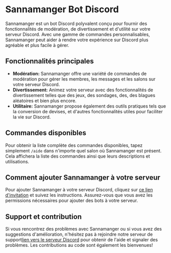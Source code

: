 # Sannamanger Bot Discord

Sannamanger est un bot Discord polyvalent conçu pour fournir des fonctionnalités de modération, de divertissement et d'utilité sur votre serveur Discord. Avec une gamme de commandes personnalisables, Sannamanger peut aider à rendre votre expérience sur Discord plus agréable et plus facile à gérer.

## Fonctionnalités principales

- **Modération:** Sannamanger offre une variété de commandes de modération pour gérer les membres, les messages et les salons sur votre serveur Discord.
- **Divertissement:** Animez votre serveur avec des fonctionnalités de divertissement telles que des jeux, des sondages, des, des blagues aléatoires et bien plus encore.
- **Utilitaire:** Sannamanger propose également des outils pratiques tels que la conversion de devises, et d'autres fonctionnalités utiles pour faciliter la vie sur Discord.

## Commandes disponibles

Pour obtenir la liste complète des commandes disponibles, tapez simplement `/aide` dans n'importe quel salon où Sannamanger est présent. Cela affichera la liste des commandes ainsi que leurs descriptions et utilisations.

## Comment ajouter Sannamanger à votre serveur

Pour ajouter Sannamanger à votre serveur Discord, cliquez sur [ce lien d'invitation](https://discord.com/oauth2/authorize?client_id=1121469268207341581&permissions=8&scope=bot) et suivez les instructions. Assurez-vous que vous avez les permissions nécessaires pour ajouter des bots à votre serveur.

## Support et contribution

Si vous rencontrez des problèmes avec Sannamanger ou si vous avez des suggestions d'amélioration, n'hésitez pas à rejoindre notre serveur de support[lien vers le serveur Discord](https://discord.com/invite/TkFgY26UZk) pour obtenir de l'aide et signaler des problèmes. Les contributions au code sont également les bienvenues!
